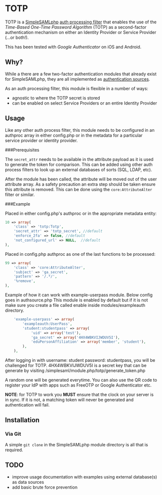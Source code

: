 TOTP
==========
TOTP is a [SimpleSAMLphp](https://simplesamlphp.org/) [auth processing filter](https://simplesamlphp.org/docs/stable/simplesamlphp-authproc) that enables the use of the *Time-Based One-Time Password Algorithm* (TOTP) as a second-factor authentication mechanism on either an Identity Provider or Service Provider (...or both!).

This has been tested with *Google Authenticator* on iOS and Android.

Why?
---
While a there are a few two-factor authentication modules that already exist for SimpleSAMLphp, they are all implemented as [authentication sources](https://simplesamlphp.org/docs/stable/simplesamlphp-authsource).

As an auth processing filter, this module is flexible in a number of ways:

* agnostic to where the TOTP secret is stored
* can be enabled on select Service Providers or an entire Identity Provider

Usage
-----
Like any other auth process filter, this module needs to be configured in an authproc array in either config.php or in the metadata for a particular service provider or identity provider.

###Prerequisites

The ```secret_attr``` needs to be available in the attribute payload as it is used to generate the token for comparison.  This can be added using other auth process filters to look up an external databases of sorts (SQL, LDAP, etc).

After the module has been called, the attribute will be moved out of the user attribute array.  As a safety precaution an extra step should be taken ensure this attribute is removed.  This can be done using the ```core:AttributeAlter``` filter or similar.

###Example

Placed in either config.php's authproc or in the appropriate metadata entity:
```php
10 => array(
	'class' => 'totp:Totp',
	'secret_attr' => 'totp_secret', //default
	'enforce_2fa' => false, //default
	'not_configured_url' => NULL,  //default
),
```

Placed in config.php authproc as one of the last functions to be processed:

```php
99 => array(
	'class' => 'core:AttributeAlter',
	'subject' => 'ga_secret',
	'pattern' => '/.*/',
	'%remove',
),
```

Example of how it can work with example-userpass module. Below config goes in authsource.php
This module is enabled by default but if it is not make sure you create a file called enable
inside modules/exampleauth directory.

```php
	'example-userpass' => array(
		'exampleauth:UserPass',
		'student:studentpass' => array(
			'uid' => array('test'),
			'ga_secret' => array('4HX4WBKVIJWDUV5I'),
			'eduPersonAffiliation' => array('member', 'student'),
		),
	),
```

After logging in with username: student password: studentpass, you will be challenged for TOTP.
4HX4WBKVIJWDUV5I is a secret key that can be generate by visiting /simplesaml/module.php/totp/generate_token.php

A random one will be generated everytime. You can also use the QR code to register your IdP with apps such as FreeOTP
or Google Authenticator etc.


**NOTE**: for TOTP to work you **MUST** ensure that the clock on your server is in sync.  If it is not, a matching token will never be generated and authentication will fail.

Installation
------------
### Via Git
A simple ```git clone``` in the SimpleSAMLphp module directory is all that is required.

TODO
----
* improve usage documentation with examples using external database(s) as data sources
* add basic brute force prevention
